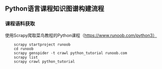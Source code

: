 ## Python语言课程知识图谱构建流程

### 课程语料获取

使用Scrapy爬取菜鸟教程的Python课程（https://www.runoob.com/python3）

```
    scrapy startproject runoob
    cd runoob
    scrapy genspider -t crawl python_tutorial runoob.com
    scrapy list
    scrapy crawl python_tutorial
```